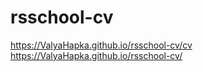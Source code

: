 # rsschool-cv
https://ValyaHapka.github.io/rsschool-cv/cv
https://ValyaHapka.github.io/rsschool-cv/
